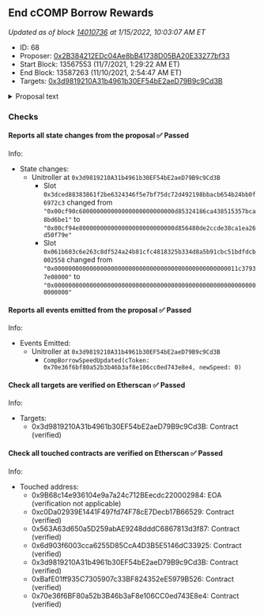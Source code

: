 ## End cCOMP Borrow Rewards

_Updated as of block [14010736](https://etherscan.io/block/14010736) at 1/15/2022, 10:03:07 AM ET_

- ID: 68
- Proposer: [0x2B384212EDc04Ae8bB41738D05BA20E33277bf33](https://etherscan.io/address/0x2B384212EDc04Ae8bB41738D05BA20E33277bf33)
- Start Block: 13567553 (11/7/2021, 1:29:22 AM ET)
- End Block: 13587263 (11/10/2021, 2:54:47 AM ET)
- Targets: [0x3d9819210A31b4961b30EF54bE2aeD79B9c9Cd3B](https://etherscan.io/address/0x3d9819210A31b4961b30EF54bE2aeD79B9c9Cd3B#code)

<details>
  <summary>Proposal text</summary>

> # End cCOMP Borrow Rewards
> This proposal stops COMP rewards for cCOMP borrowing using the new Comptroller function allowing for splitting COMP speeds. COMP rewards will remain the same for cCOMP suppliers.
> 
> Currently, there are COMP rewards given to cCOMP borrowers while the borrow cap is in use. This creates a situation where the net rate for borrowing COMP is negative.  As such, COMP borrowing is forced to the borrow CAP, and the market is unable to reach equilibrium. This proposal will cause the net rate of borrowing COMP to be positive and will result in the market reaching equilibrium. 
</details>

### Checks
#### Reports all state changes from the proposal ✅ Passed
  




Info:
- State changes:
    - Unitroller at `0x3d9819210A31b4961b30EF54bE2aeD79B9c9Cd3B`
        - Slot `0x3dced88383861f2be6324346f5e7bf75dc72d492198bbacb654b24bb0f6972c3` changed from `"0x00cf90c600000000000000000000000000d85324186ca438515357bca8bd6be1"` to `"0x00cf94e800000000000000000000000000d856480de2ccde38ca1ea26d50f79e"`
        - Slot `0x061b603c6e263c8df524a24b81cfc4818325b334d8a5b91cbc51bdfdcb002558` changed from `"0x0000000000000000000000000000000000000000000000000011c37937e08000"` to `"0x0000000000000000000000000000000000000000000000000000000000000000"`

#### Reports all events emitted from the proposal ✅ Passed
  




Info:
- Events Emitted:
    - Unitroller at `0x3d9819210A31b4961b30EF54bE2aeD79B9c9Cd3B`
        - `CompBorrowSpeedUpdated(cToken: 0x70e36f6bf80a52b3b46b3af8e106cc0ed743e8e4, newSpeed: 0)`

#### Check all targets are verified on Etherscan ✅ Passed
  




Info:
- Targets:
    - 0x3d9819210A31b4961b30EF54bE2aeD79B9c9Cd3B: Contract (verified)

#### Check all touched contracts are verified on Etherscan ✅ Passed
  




Info:
- Touched address:
    - 0x9B68c14e936104e9a7a24c712BEecdc220002984: EOA (verification not applicable)
    - 0xc0Da02939E1441F497fd74F78cE7Decb17B66529: Contract (verified)
    - 0x563A63d650a5D259abAE9248dddC6867813d3f87: Contract (verified)
    - 0x6d903f6003cca6255D85CcA4D3B5E5146dC33925: Contract (verified)
    - 0x3d9819210A31b4961b30EF54bE2aeD79B9c9Cd3B: Contract (verified)
    - 0xBafE01ff935C7305907c33BF824352eE5979B526: Contract (verified)
    - 0x70e36f6BF80a52b3B46b3aF8e106CC0ed743E8e4: Contract (verified)
